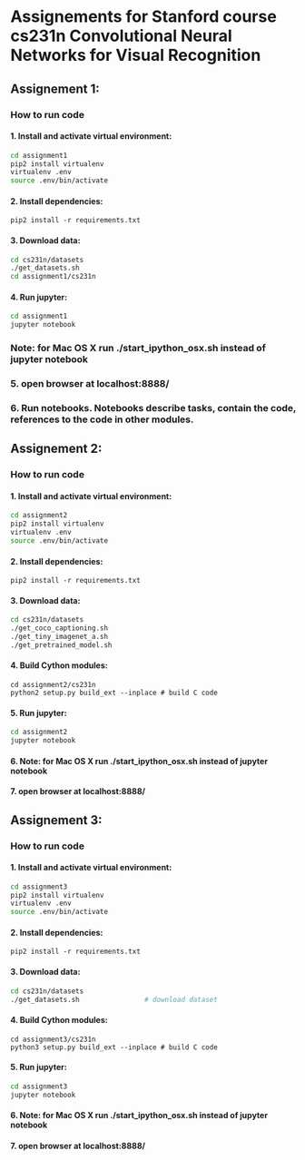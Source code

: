 # Assignements for Stanford course cs231n Convolutional Neural Networks for Visual Recognition

## Assignement 1:
### How to run code
#### 1. Install and activate virtual environment:
```bash
cd assignment1
pip2 install virtualenv
virtualenv .env
source .env/bin/activate
```
#### 2. Install dependencies:
```
pip2 install -r requirements.txt
```
#### 3. Download data:
```bash
cd cs231n/datasets
./get_datasets.sh
cd assignment1/cs231n
```
#### 4. Run jupyter:
```bash
cd assignment1
jupyter notebook
```
### Note: for Mac OS X run ./start_ipython_osx.sh instead of jupyter notebook
### 5. open browser at localhost:8888/
### 6. Run notebooks. Notebooks describe tasks, contain the code, references to the code in other modules.

## Assignement 2:
### How to run code
#### 1. Install and activate virtual environment:
```bash
cd assignment2
pip2 install virtualenv
virtualenv .env
source .env/bin/activate
```
#### 2. Install dependencies:
```
pip2 install -r requirements.txt
```
#### 3. Download data:
```bash
cd cs231n/datasets
./get_coco_captioning.sh
./get_tiny_imagenet_a.sh
./get_pretrained_model.sh
```
#### 4. Build Cython modules:
```
cd assignment2/cs231n
python2 setup.py build_ext --inplace # build C code
```
#### 5. Run jupyter:
```bash
cd assignment2
jupyter notebook
```
#### 6. Note: for Mac OS X run ./start_ipython_osx.sh instead of jupyter notebook
#### 7. open browser at localhost:8888/

## Assignement 3:
### How to run code
#### 1. Install and activate virtual environment:
```bash
cd assignment3
pip2 install virtualenv
virtualenv .env
source .env/bin/activate
```
#### 2. Install dependencies:
```
pip2 install -r requirements.txt
```
#### 3. Download data:
```bash
cd cs231n/datasets
./get_datasets.sh                # download dataset
```
#### 4. Build Cython modules:
```
cd assignment3/cs231n
python3 setup.py build_ext --inplace # build C code
```
#### 5. Run jupyter:
```bash
cd assignment3
jupyter notebook
```
#### 6. Note: for Mac OS X run ./start_ipython_osx.sh instead of jupyter notebook
#### 7. open browser at localhost:8888/


